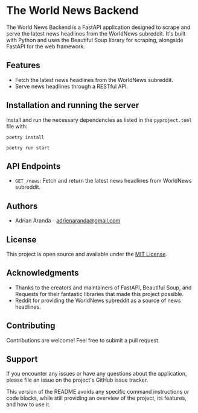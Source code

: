 
# The World News Backend

The World News Backend is a FastAPI application designed to scrape and serve the latest news headlines from the WorldNews subreddit. It's built with Python and uses the Beautiful Soup library for scraping, alongside FastAPI for the web framework.

## Features

- Fetch the latest news headlines from the WorldNews subreddit.
- Serve news headlines through a RESTful API.

## Installation and running the server

Install and run the necessary dependencies as listed in the `pyproject.toml` file with:

`poetry install`

`poetry run start`

## API Endpoints

- `GET /news`: Fetch and return the latest news headlines from WorldNews subreddit.

## Authors

- Adrian Aranda - <adrienaranda@gmail.com>

## License

This project is open source and available under the [MIT License](LICENSE).

## Acknowledgments

- Thanks to the creators and maintainers of FastAPI, Beautiful Soup, and Requests for their fantastic libraries that made this project possible.
- Reddit for providing the WorldNews subreddit as a source of news headlines.

## Contributing

Contributions are welcome! Feel free to submit a pull request.

## Support

If you encounter any issues or have any questions about the application, please file an issue on the project's GitHub issue tracker.

This version of the README avoids any specific command instructions or code blocks, while still providing an overview of the project, its features, and how to use it.